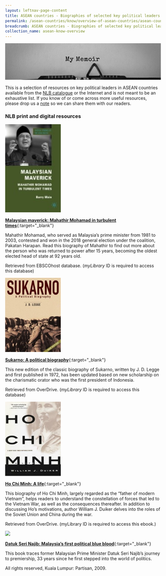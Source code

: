 ```yaml
---
layout: leftnav-page-content
title: ASEAN countries - Biographies of selected key political leaders
permalink: /asean-countries/know/overview-of-asean-countries/asean-countries-biographies-of-selected-key-political-leaders/
breadcrumb: ASEAN countries - Biographies of selected key political leaders
collection_name: asean-know-overview
---
```


<img src="/images/asean-countries/ASEAN-countries-Biographies.jpg" alt="ASEAN biographies banner" style="width:800px;" />

 This is a selection of resources on key political leaders in ASEAN countries available from the [NLB catalogue](http://catalogue.nlb.gov.sg/) or the Internet and is not meant to be an exhaustive list. If you know of or come across more useful resources, please drop us a [note](http://www.eyeonasia.sg/contact/) so we can share them with our readers.

### **NLB print and digital resources**

<img src="/images/book-covers/Malaysian-maverick-Mahathir-Mohamad-in-turbulent-times.jpg" style="width:180px;" />

[**Malaysian maverick: Mahathir Mohamad in turbulent times**](http://eresources.nlb.gov.sg/Main/Browse?startsWith=E){:target="_blank"}

Mahathir Mohamad, who served as Malaysia’s prime minister from 1981 to 2003, contested and won in the 2018 general election under the coalition, Pakatan Harapan. Read this biography of Mahathir to find out more about the person who was returned to power after 15 years, becoming the oldest elected head of state at 92 years old.

Retrieved from EBSCOhost database. (*myLibrary* ID is required to access this database)

<img src="/images/book-covers/Sukarno-A-political-biography.jpg" style="width:180px;" />

[**Sukarno: A political biography**](https://nlb.overdrive.com/media/%7B47E012AF-2A1D-4C94-8044-D4BC6609357E%7D){:target="_blank"}

This new edition of the classic biography of Sukarno, written by J. D. Legge and first published in 1972, has been updated based on new scholarship on the charismatic orator who was the first president of Indonesia.

Retrieved from OverDrive. (*myLibrary* ID is required to access this database)

<img src="/images/book-covers/Ho-Chi-Minh-A-life.jpg" style="width:180px;" />

[**Ho Chi Minh: A life**](https://nlb.overdrive.com/media/1226624){:target="_blank"}

This biography of Ho Chi Minh, largely regarded as the “father of modern Vietnam”, helps readers to understand the constellation of forces that led to the Vietnam War, as well as the consequences thereafter. In addition to discussing Ho’s motivations, author William J. Duiker delves into the roles of the Soviet Union and China during the war.

Retrieved from OverDrive. (myLibrary ID is required to access this ebook.)

<img src="/images/book-covers/Datuk-Seri-Najib-Malaysia’s-first-political-blue-blood.png" style="width:180px;" />

[**Datuk Seri Najib: Malaysia’s first political blue blood**](http://eservice.nlb.gov.sg/item_holding.aspx?bid=13583181){:target="_blank"}

This book traces former Malaysian Prime Minister Datuk Seri Najib’s journey to premiership, 33 years since he first stepped into the world of politics.

All rights reserved, Kuala Lumpur: Partisan, 2009.